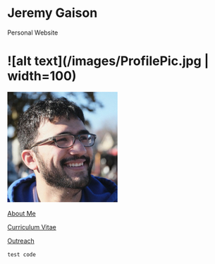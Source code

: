 # Jeremy Gaison
Personal Website

# ![alt text](/images/ProfilePic.jpg | width=100)

<img src="/images/ProfilePic.jpg" alt="Jeremy Gaison" width="250"/>

[About Me](/AboutMe.md)

[Curriculum Vitae](https://jkgaison65.github.io/images/gaison_CV.pdf)

[Outreach](/Outreach.md)

```
test code
```



